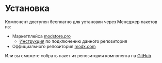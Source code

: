 # Установка

Компонент доступен бесплатно для установки через Менеджер пакетов из:

- Маркетплейса [modstore.pro](https://modstore.pro/packages/utilities/fetchit)
  - [Инструкция](https://modstore.pro/faq) по подключению данного репозитория
- Оффициального репозитория [modx.com](https://modx.com/extras/)

Или вы сможете собрать пакет из репозитория компонента на [GitHub](https://github.com/GulomovCreative/FetchIt)
